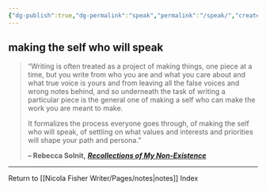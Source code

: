 ```yaml
---
{"dg-publish":true,"dg-permalink":"speak","permalink":"/speak/","created":"","updated":""}
---
```



## making the self who will speak

> “Writing is often treated as a project of making things, one piece at a time, but you write from who you are and what you care about and what true voice is yours and from leaving all the false voices and wrong notes behind, and so underneath the task of writing a particular piece is the general one of making a self who can make the work you are meant to make.
> 
> It formalizes the process everyone goes through, of making the self who will speak, of settling on what values and interests and priorities will shape your path and persona.”
> 
> **– Rebecca Solnit,** _[**Recollections of My Non-Existence**](https://londonwriterssalon.us4.list-manage.com/track/click?u=8b047263967451488070a8ad0&id=03e50a3e84&e=bc5cbc9b90)_

---

Return to [[Nicola Fisher Writer/Pages/notes\|notes]] Index